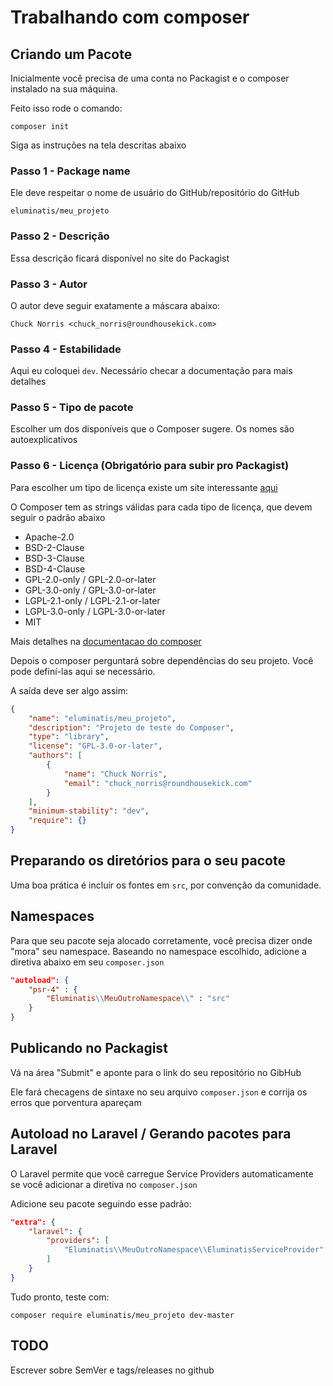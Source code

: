 # Trabalhando com composer

## Criando um Pacote

Inicialmente você precisa de uma conta no Packagist e o composer instalado na sua máquina.

Feito isso rode o comando:

```
composer init
```

Siga as instruções na tela descritas abaixo

### Passo 1 - Package name

Ele deve respeitar o nome de usuário do GitHub/repositório do GitHub

```
eluminatis/meu_projeto
```

### Passo 2 - Descrição

Essa descrição ficará disponível no site do Packagist

### Passo 3 - Autor

O autor deve seguir exatamente a máscara abaixo:

```
Chuck Norris <chuck_norris@roundhousekick.com>
```

### Passo 4 - Estabilidade

Aqui eu coloquei `dev`. Necessário checar a documentação para mais detalhes

### Passo 5 - Tipo de pacote

Escolher um dos disponíveis que o Composer sugere. Os nomes são autoexplicativos

### Passo 6 - Licença (Obrigatório para subir pro Packagist)

Para escolher um tipo de licença existe um site interessante [aqui](http://choosealicense.com/)

O Composer tem as strings válidas para cada tipo de licença, que devem seguir o padrão abaixo

- Apache-2.0
- BSD-2-Clause
- BSD-3-Clause
- BSD-4-Clause
- GPL-2.0-only / GPL-2.0-or-later
- GPL-3.0-only / GPL-3.0-or-later
- LGPL-2.1-only / LGPL-2.1-or-later
- LGPL-3.0-only / LGPL-3.0-or-later
- MIT

Mais detalhes na [documentacao do composer](https://getcomposer.org/doc/04-schema.md#license)

Depois o composer perguntará sobre dependências do seu projeto. Você pode definí-las aqui se necessário.

A saída deve ser algo assim:

```json
{
    "name": "eluminatis/meu_projeto",
    "description": "Projeto de teste do Composer",
    "type": "library",
    "license": "GPL-3.0-or-later",
    "authors": [
        {
            "name": "Chuck Norris",
            "email": "chuck_norris@roundhousekick.com"
        }
    ],
    "minimum-stability": "dev",
    "require": {}
}
```

## Preparando os diretórios para o seu pacote

Uma boa prática é incluir os fontes em `src`, por convenção da comunidade.

## Namespaces

Para que seu pacote seja alocado corretamente, você precisa dizer onde "mora" seu namespace. Baseando no namespace escolhido, adicione a diretiva abaixo em seu `composer.json`

```json
"autoload": {
    "psr-4" : { 
        "Eluminatis\\MeuOutroNamespace\\" : "src"
    }
}
```

## Publicando no Packagist

Vá na área "Submit" e aponte para o link do seu repositório no GibHub

Ele fará checagens de sintaxe no seu arquivo `composer.json` e corrija os erros que porventura apareçam

## Autoload no Laravel / Gerando pacotes para Laravel

O Laravel permite que você carregue Service Providers automaticamente se você adicionar a diretiva no `composer.json`

Adicione seu pacote seguindo esse padrão:

```json
"extra": {
    "laravel": {
        "providers": [
            "Eluminatis\\MeuOutroNamespace\\EluminatisServiceProvider"
        ]
    }
}
```

Tudo pronto, teste com:

```
composer require eluminatis/meu_projeto dev-master
```

## TODO

Escrever sobre SemVer e tags/releases no github